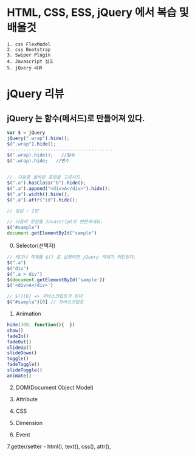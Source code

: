 # HTML, CSS, ESS, jQuery 에서 복습 및 배울것
    1. css FlexModel
    2. css Bootstrap
    3. Swiper Plugin
    4. Javascript 심도
    5. jQuery 리뷰

# jQuery 리뷰
## jQuery 는 함수(메서드)로 만들어져 있다.
```js
var $ = jQuery
jQuery(".wrap").hide();
$(".wrap").hide();
---------------------------------------
$(".wrap).hide();   //함수
$(".wrap).hide;   //변수


//  다음중 올바은 표현을 고르시오.
$(".a").hasClass("b").hide();
$(".a").append("<div>A</div>").hide();
$(".a").width().hide();
$(".a").attr("id").hide();

// 정답 : 2번

// 다음의 문장을 Javascript로 변환하세요.
$("#sample")
document.getElementById("sample")
```

0. Selector(선택자)
```js
// 태그나 객체를 $() 로 실행하면 jQuery 객체가 리턴된다.
$(".a")
$("div")
$(".a > div")
$(document.getElementById('sample'))
$('<div>A</div>')

// $()[0] => 자바스크립트가 된다
$("#sample")[0] // 자바스크립트
```
1. Animation
```js
hide(300, function(){  })
show()
fadeIn()
fadeOut()
slideUp()
slideDown()
toggle()
fadeToggle()
slideToggle()
animate()


```
2. DOM(Document Object Model)

3. Attribute

4. CSS

5. Dimension

6. Event

7.getter/setter
    -   html(), text(), css(), attr(),
